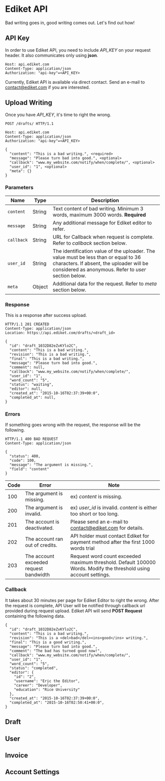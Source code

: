 # Ediket API
Bad writing goes in, good writing comes out. Let's find out how!

## API Key
In order to use Ediket API, you need to include *API_KEY* on your request header. It also communicates only using **json**.

```
Host: api.ediket.com
Content-Type: application/json
Authorization: "api-key"=<API_KEY>
```

Currently, Ediket API is available via direct contact. Send an e-mail to contact@ediket.com if you are interested.

## Upload Writing
Once you have *API_KEY*, it's time to right the wrong.

```
POST /drafts/ HTTP/1.1

Host: api.ediket.com
Content-Type: application/json
Authorization: "api-key"=<API_KEY>

{
  "content": "This is a bad writing.", <required>
  "message": "Please turn bad into good.", <optional>
  "callback": "www.my_website.com/notify/when/complete/", <optional>
  "user_id": "1", <optional>
  "meta": {}
}

```

### Parameters

| Name | Type | Description |
| ---- | ---- | ----------- |
| `content` | String | Text content of bad writing. Minimum 3 words, maximum 3000 words. **Required** |
| `message` | String | Any additional message for Ediket editor to refer. |
| `callback` | String | URL for Callback when request is complete. Refer to *callback* section below. |
| `user_id` | String | The identification value of the uploader. The value must be less than or equal to 36 characters. If absent, the uploader will be considered as anonymous. Refer to *user* section below. |
| `meta` | Object | Additional data for the request. Refer to *meta* section below. |

### Response
This is a response after success upload.

```
HTTP/1.1 201 CREATED
Content-Type: application/json
Location: https://api.ediket.com/drafts/<draft_id>

{
  "id": "draft_1032D82eZvKYlo2C",
  "content": "This is a bad writing.",
  "revision": "This is a bad writing.",
  "final": "This is a bad writing.",
  "message": "Please turn bad into good.",
  "comment": null,
  "callback": "www.my_website.com/notify/when/complete/",
  "user_id": "1",
  "word_count": "5",
  "status": "waiting",
  "editor": null,
  "created_at": "2015-10-16T02:37:39+00:0",
  "completed_at": null,
}
```

### Errors
If something goes wrong with the request, the response will be the following.

```
HTTP/1.1 400 BAD REQUEST
Content-Type: application/json

{
  "status": 400,
  "code": 100,
  "message": "The argument is missing.",
  "field": "content"
}
```

| Code | Error | Note |
| ---- | ----- | -------- |
| 100  | The argument is missing. | ex) *content* is missing. |
| 200  | The argument is invalid. | ex) *user_id* is invalid. *content* is either too short or too long. |
| 201  | The account is deactivated. | Please send an e-mail to contact@ediket.com for details. |
| 202  | The account ran out of credits. | API holder must contact Ediket for payment method after the first 1000 words trial |
| 203  | The account exceeded request bandwidth | Request word count exceeded maximum threshold. Default 100000 Words. Modify the threshold using account settings. |

### Callback
It takes about 30 minutes per page for Ediket Editor to right the wrong. After the request is complete, API User will be notified through callback url provided during request upload. Ediket API will send **POST Request** containing the following data.

```
{
  "id": "draft_1032D82eZvKYlo2C",
  "content": "This is a bad writing.",
  "revision": "This is a <del>bad</del><ins>good</ins> writing.",
  "final": "This is a good writing.",
  "message": "Please turn bad into good.",
  "comment": "The bad has turned good now!",
  "callback": "www.my_website.com/notify/when/complete/",
  "user_id": "1",
  "word_count": "5",
  "status": "completed",
  "editor": {
    "id": "2",
    "username": "Eric the Editor",
    "career": "Developer",
    "education": "Rice University"
  },
  "created_at": "2015-10-16T02:37:39+00:0",
  "completed_at": "2015-10-16T02:50:41+00:0",
}
```

## Draft

## User

## Invoice

## Account Settings

